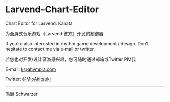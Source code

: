 # Larvend-Chart-Editor
Chart Editor for Larvend: Kanata

为全屏式音乐游戏《Larvend·彼方》开发的制谱器

If you're also interested in rhythm game development / design. Don't hesitate to contact me via e-mail or twitter.

若您也对开发/设计音游感兴趣，您可随时通过邮箱或Twitter PM我

E-mail: <a href="mailto:k@ahympia.com"> k@ahympia.com </a>

Twitter: <a href="https://twitter.com/MioAkitsuki" target="_blank"> @MioAkitsuki </a>

----

鸣谢 Schwarzer